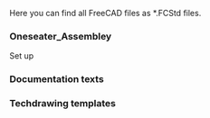 Here you can find all FreeCAD files as *.FCStd files.
### Oneseater_Assembley
Set up

### Documentation texts

### Techdrawing templates
